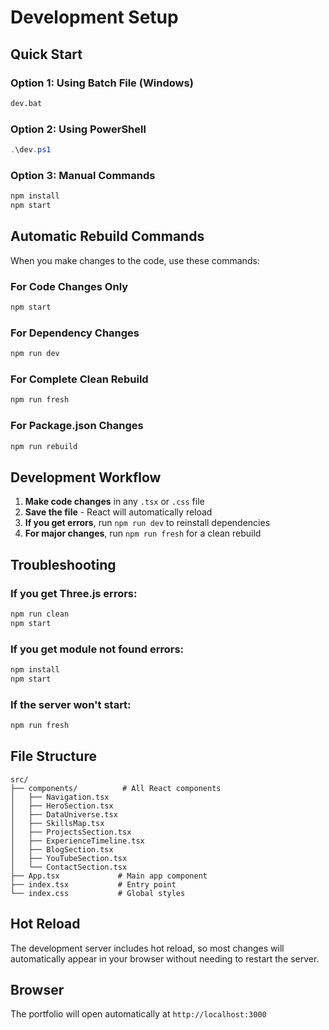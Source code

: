 # Development Setup

## Quick Start

### Option 1: Using Batch File (Windows)
```bash
dev.bat
```

### Option 2: Using PowerShell
```powershell
.\dev.ps1
```

### Option 3: Manual Commands
```bash
npm install
npm start
```

## Automatic Rebuild Commands

When you make changes to the code, use these commands:

### For Code Changes Only
```bash
npm start
```

### For Dependency Changes
```bash
npm run dev
```

### For Complete Clean Rebuild
```bash
npm run fresh
```

### For Package.json Changes
```bash
npm run rebuild
```

## Development Workflow

1. **Make code changes** in any `.tsx` or `.css` file
2. **Save the file** - React will automatically reload
3. **If you get errors**, run `npm run dev` to reinstall dependencies
4. **For major changes**, run `npm run fresh` for a clean rebuild

## Troubleshooting

### If you get Three.js errors:
```bash
npm run clean
npm start
```

### If you get module not found errors:
```bash
npm install
npm start
```

### If the server won't start:
```bash
npm run fresh
```

## File Structure

```
src/
├── components/          # All React components
│   ├── Navigation.tsx
│   ├── HeroSection.tsx
│   ├── DataUniverse.tsx
│   ├── SkillsMap.tsx
│   ├── ProjectsSection.tsx
│   ├── ExperienceTimeline.tsx
│   ├── BlogSection.tsx
│   ├── YouTubeSection.tsx
│   └── ContactSection.tsx
├── App.tsx             # Main app component
├── index.tsx           # Entry point
└── index.css           # Global styles
```

## Hot Reload

The development server includes hot reload, so most changes will automatically appear in your browser without needing to restart the server.

## Browser

The portfolio will open automatically at `http://localhost:3000` 
